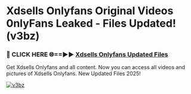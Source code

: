 # Xdsells Onlyfans Original Videos 0nlyFans Leaked - Files Updated! (v3bz)

<h3>🔴 CLICK HERE 🌐==►► <a href="https://tinyurl.com/ehrbuxhb" rel="nofollow">Xdsells Onlyfans Updated Files</a></h3>

Get Xdsells Onlyfans and all content. Now you can access all videos and pictures of Xdsells Onlyfans. New Updated Files 2025!

[![v3bz](https://i.imgur.com/lVYEuWS.gif)](https://tinyurl.com/ehrbuxhb)
